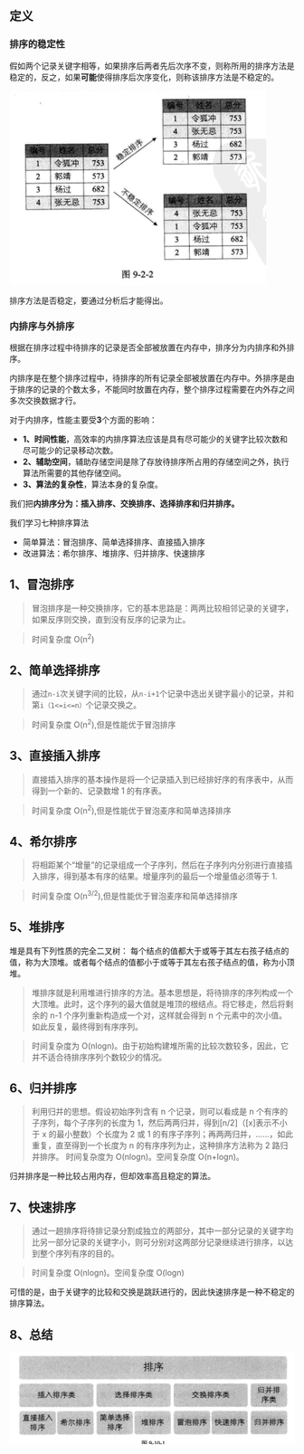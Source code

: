 ## 定义

### 排序的稳定性

假如两个记录关键字相等，如果排序后两者先后次序不变，则称所用的排序方法是稳定的，反之，如果**可能**使得排序后次序变化，则称该排序方法是不稳定的。

![示例](./images/稳定性.png)

排序方法是否稳定，要通过分析后才能得出。

### 内排序与外排序

根据在排序过程中待排序的记录是否全部被放置在内存中，排序分为内排序和外排序。

内排序是在整个排序过程中，待排序的所有记录全部被放置在内存中。外排序是由于排序的记录的个数太多，不能同时放置在内存，整个排序过程需要在内外存之间多次交换数据才行。

对于内排序，性能主要受**3**个方面的影响：

- **1、时间性能**，高效率的内排序算法应该是具有尽可能少的关键字比较次数和尽可能少的记录移动次数。
- **2、辅助空间**，辅助存储空间是除了存放待排序所占用的存储空间之外，执行算法所需要的其他存储空间。
- **3、算法的复杂性**，算法本身的复杂度。

我们把**内排序分为：插入排序、交换排序、选择排序和归并排序。**

我们学习七种排序算法

- 简单算法：冒泡排序、简单选择排序、直接插入排序
- 改进算法：希尔排序、堆排序、归并排序、快速排序

## 1、冒泡排序

> 冒泡排序是一种交换排序，它的基本思路是：两两比较相邻记录的关键字，如果反序则交换，直到没有反序的记录为止。

> 时间复杂度 O(n<sup>2</sup>)

## 2、简单选择排序

> 通过`n-i`次关键字间的比较，从`n-i+1`个记录中选出关键字最小的记录，并和第`i（1<=i<=n）`个记录交换之。

> 时间复杂度 O(n<sup>2</sup>),但是性能优于冒泡排序

## 3、直接插入排序

> 直接插入排序的基本操作是将一个记录插入到已经排好序的有序表中，从而得到一个新的、记录数增 1 的有序表。

> 时间复杂度 O(n<sup>2</sup>),但是性能优于冒泡麦序和简单选择排序

## 4、希尔排序

> 将相距某个“增量”的记录组成一个子序列，然后在子序列内分别进行直接插入排序，得到基本有序的结果。增量序列的最后一个增量值必须等于 1.

> 时间复杂度 O(n<sup>3/2</sup>),但是性能优于冒泡麦序和简单选择排序

## 5、堆排序

堆是具有下列性质的完全二叉树： 每个结点的值都大于或等于其左右孩子结点的值，称为大顶堆。或者每个结点的值都小于或等于其左右孩子结点的值，称为小顶堆。

> 堆排序就是利用堆进行排序的方法。基本思想是，将待排序的序列构成一个大顶堆。此时，这个序列的最大值就是堆顶的根结点。将它移走，然后将剩余的 n-1 个序列重新构造成一个对，这样就会得到 n 个元素中的次小值。如此反复，最终得到有序序列。

> 时间复杂度为 O(nlogn)。由于初始构建堆所需的比较次数较多，因此，它并不适合待排序序列个数较少的情况。

## 6、归并排序

> 利用归并的思想。假设初始序列含有 n 个记录，则可以看成是 n 个有序的子序列，每个子序列的长度为 1，然后两两归并，得到[n/2]（[x]表示不小于 x 的最小整数）个长度为 2 或 1 的有序子序列；再两两归并，......，如此重复，直至得到一个长度为 n 的有序序列为止，这种排序方法称为 2 路归并排序。
> 时间复杂度为 O(nlogn)。空间复杂度 O(n+logn)。

归并排序是一种比较占用内存，但却效率高且稳定的算法。

## 7、快速排序

> 通过一趟排序将待排记录分割成独立的两部分，其中一部分记录的关键字均比另一部分记录的关键字小，则可分别对这两部分记录继续进行排序，以达到整个序列有序的目的。

> 时间复杂度 O(nlogn)。空间复杂度 O(logn)

可惜的是，由于关键字的比较和交换是跳跃进行的，因此快速排序是一种不稳定的排序算法。

## 8、总结

![示例](./images/排序分类.png)
